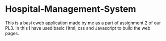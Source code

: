 # Hospital-Management-System
This is a basi cweb application made by me as a part of assignment 2 of our PL3. 
In this I have used basic Html, css and Javascript to build the web pages.
